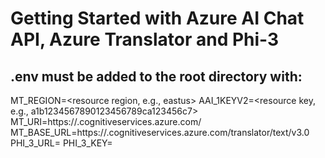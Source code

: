 # Getting Started with Azure AI Chat API, Azure Translator and Phi-3

## .env must be added to the root directory with:
MT_REGION=<resource region, e.g., eastus>
AAI_1KEYV2=<resource key, e.g., a1b1234567890123456789ca123456c7>
MT_URI=https://<resource name>.cognitiveservices.azure.com/
MT_BASE_URL=https://<resource name>.cognitiveservices.azure.com/translator/text/v3.0
PHI_3_URL=<phi-3 model deployment endpoint>
PHI_3_KEY=<phi-3 deployment key>
